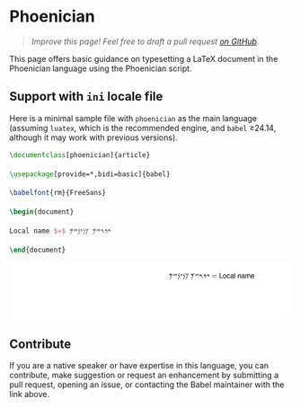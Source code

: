 # Phoenician

<blockquote>
  <p><em>Improve this page! Feel free to draft a pull request <a href="https://github.com/latex3/babel/tree/docs/docs">on GitHub</a>.</em></p>
</blockquote>

This page offers basic guidance on typesetting a LaTeX document in the
Phoenician language using the Phoenician script.

## Support with `ini` locale file

Here is a minimal sample file with `phoenician` as the main language
(assuming `luatex`, which is the recommended engine, and `babel` ≥24.14,
although it may work with previous versions).

```tex
\documentclass[phoenician]{article}

\usepackage[provide=*,bidi=basic]{babel}

\babelfont{rm}{FreeSans}

\begin{document}

Local name $=$ 𐤃𐤁𐤓𐤉𐤌 𐤊𐤍𐤏𐤍𐤉𐤌

\end{document}
```

![](../media/locale-phoenician.png)

## Contribute

If you are a native speaker or have expertise in this language, you can
contribute, make suggestion or request an enhancement by submitting a
pull request, opening an issue, or contacting the Babel maintainer with
the link above.